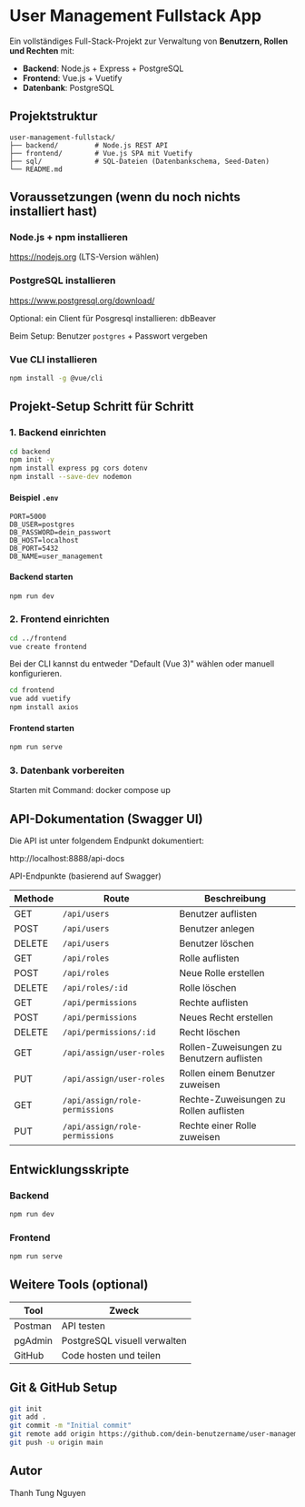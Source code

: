 # User Management Fullstack App

Ein vollständiges Full-Stack-Projekt zur Verwaltung von **Benutzern, Rollen und Rechten** mit:

- **Backend**: Node.js + Express + PostgreSQL
- **Frontend**: Vue.js + Vuetify
- **Datenbank**: PostgreSQL

## Projektstruktur

```
user-management-fullstack/
├── backend/         # Node.js REST API
├── frontend/        # Vue.js SPA mit Vuetify
├── sql/             # SQL-Dateien (Datenbankschema, Seed-Daten)
└── README.md
```

## Voraussetzungen (wenn du noch nichts installiert hast)

### Node.js + npm installieren

https://nodejs.org (LTS-Version wählen)

### PostgreSQL installieren

https://www.postgresql.org/download/

Optional: ein Client für Posgresql installieren: dbBeaver

Beim Setup: Benutzer `postgres` + Passwort vergeben

### Vue CLI installieren

```bash
npm install -g @vue/cli
```

## Projekt-Setup Schritt für Schritt

### 1. Backend einrichten

```bash
cd backend
npm init -y
npm install express pg cors dotenv
npm install --save-dev nodemon
```

#### Beispiel `.env`

```env
PORT=5000
DB_USER=postgres
DB_PASSWORD=dein_passwort
DB_HOST=localhost
DB_PORT=5432
DB_NAME=user_management
```

#### Backend starten

```bash
npm run dev
```

### 2. Frontend einrichten

```bash
cd ../frontend
vue create frontend
```

Bei der CLI kannst du entweder "Default (Vue 3)" wählen oder manuell konfigurieren.

```bash
cd frontend
vue add vuetify
npm install axios
```

#### Frontend starten

```bash
npm run serve
```

### 3. Datenbank vorbereiten

Starten mit Command: docker compose up

## API-Dokumentation (Swagger UI)

Die API ist unter folgendem Endpunkt dokumentiert:

http://localhost:8888/api-docs

API-Endpunkte (basierend auf Swagger)

| Methode | Route                          | Beschreibung                              |
| ------- | ------------------------------ | ----------------------------------------- |
| GET     | `/api/users`                   | Benutzer auflisten                        |
| POST    | `/api/users`                   | Benutzer anlegen                          |
| DELETE  | `/api/users`                   | Benutzer löschen                          |
| GET     | `/api/roles`                   | Rolle auflisten                           |
| POST    | `/api/roles`                   | Neue Rolle erstellen                      |
| DELETE  | `/api/roles/:id`               | Rolle löschen                             |
| GET     | `/api/permissions`             | Rechte auflisten                          |
| POST    | `/api/permissions`             | Neues Recht erstellen                     |
| DELETE  | `/api/permissions/:id`         | Recht löschen                             |
| GET     | `/api/assign/user-roles`       | Rollen-Zuweisungen zu Benutzern auflisten |
| PUT     | `/api/assign/user-roles`       | Rollen einem Benutzer zuweisen            |
| GET     | `/api/assign/role-permissions` | Rechte-Zuweisungen zu Rollen auflisten    |
| PUT     | `/api/assign/role-permissions` | Rechte einer Rolle zuweisen               |

## Entwicklungsskripte

### Backend

```bash
npm run dev
```

### Frontend

```bash
npm run serve
```

## Weitere Tools (optional)

| Tool    | Zweck                        |
| ------- | ---------------------------- |
| Postman | API testen                   |
| pgAdmin | PostgreSQL visuell verwalten |
| GitHub  | Code hosten und teilen       |

## Git & GitHub Setup

```bash
git init
git add .
git commit -m "Initial commit"
git remote add origin https://github.com/dein-benutzername/user-management-fullstack.git
git push -u origin main
```

## Autor

Thanh Tung Nguyen
